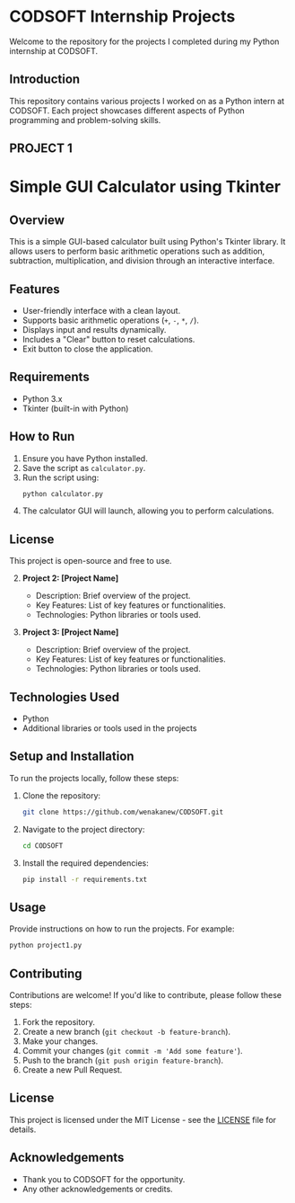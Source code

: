 # CODSOFT Internship Projects

Welcome to the repository for the projects I completed during my Python internship at CODSOFT.


## Introduction
This repository contains various projects I worked on as a Python intern at CODSOFT. Each project showcases different aspects of Python programming and problem-solving skills.

## PROJECT 1

# **Simple GUI Calculator using Tkinter**  

## **Overview**  
This is a simple GUI-based calculator built using Python's Tkinter library. It allows users to perform basic arithmetic operations such as addition, subtraction, multiplication, and division through an interactive interface.  

## **Features**  
- User-friendly interface with a clean layout.  
- Supports basic arithmetic operations (`+`, `-`, `*`, `/`).  
- Displays input and results dynamically.  
- Includes a "Clear" button to reset calculations.  
- Exit button to close the application.  

## **Requirements**  
- Python 3.x  
- Tkinter (built-in with Python)  

## **How to Run**  
1. Ensure you have Python installed.  
2. Save the script as `calculator.py`.  
3. Run the script using:  
   ```bash
   python calculator.py
   ```
4. The calculator GUI will launch, allowing you to perform calculations.  

## **License**  
This project is open-source and free to use.  



2. **Project 2: [Project Name]**
   - Description: Brief overview of the project.
   - Key Features: List of key features or functionalities.
   - Technologies: Python libraries or tools used.

3. **Project 3: [Project Name]**
   - Description: Brief overview of the project.
   - Key Features: List of key features or functionalities.
   - Technologies: Python libraries or tools used.

## Technologies Used
- Python
- Additional libraries or tools used in the projects

## Setup and Installation
To run the projects locally, follow these steps:

1. Clone the repository:
   ```bash
   git clone https://github.com/wenakanew/CODSOFT.git
   ```
2. Navigate to the project directory:
   ```bash
   cd CODSOFT
   ```
3. Install the required dependencies:
   ```bash
   pip install -r requirements.txt
   ```

## Usage
Provide instructions on how to run the projects. For example:
```bash
python project1.py
```

## Contributing
Contributions are welcome! If you'd like to contribute, please follow these steps:
1. Fork the repository.
2. Create a new branch (`git checkout -b feature-branch`).
3. Make your changes.
4. Commit your changes (`git commit -m 'Add some feature'`).
5. Push to the branch (`git push origin feature-branch`).
6. Create a new Pull Request.

## License
This project is licensed under the MIT License - see the [LICENSE](LICENSE) file for details.

## Acknowledgements
- Thank you to CODSOFT for the opportunity.
- Any other acknowledgements or credits.

